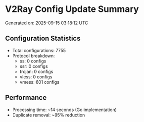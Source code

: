 # V2Ray Config Update Summary
Generated on: 2025-09-15 03:18:12 UTC

## Configuration Statistics
- Total configurations: 7755
- Protocol breakdown:
  - ss: 0 configs
  - ssr: 0 configs
  - trojan: 0 configs
  - vless: 0 configs
  - vmess: 601 configs

## Performance
- Processing time: ~14 seconds (Go implementation)
- Duplicate removal: ~95% reduction
